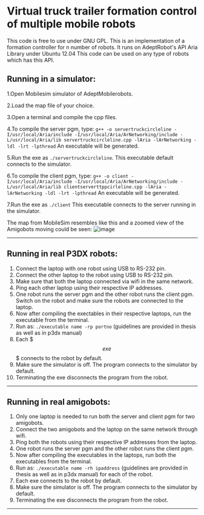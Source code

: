 # Virtual truck trailer formation control of multiple mobile robots

This code is free to use under GNU GPL.
This is an implementation of a formation controller for n number of robots. It runs on AdeptRobot's API Aria Library under Ubuntu 12.04
This code can be used on any type of robots which has this API.

Running in a simulator:
------------------------

1.Open Mobilesim simulator of AdeptMobilerobots.

2.Load the map file of your choice.

3.Open a terminal and compile the cpp files.

4.To compile the server pgm, type: 
`g++ -o servertruckcircleline -I/usr/local/Aria/include -I/usr/local/Aria/ArNetworking/include -L/usr/local/Aria/lib servertruckcircleline.cpp -lAria -lArNetworking -ldl -lrt -lpthread`
An executable will be generated.

5.Run the exe as `./servertruckcircleline`. This executable default connects to the simulator.

6.To compile the client pgm, type:
`g++ -o client -I/usr/local/Aria/include -I/usr/local/Aria/ArNetworking/include -L/usr/local/Aria/lib clientserverttppcirleline.cpp -lAria -lArNetworking -ldl -lrt -lpthread`
An executable will be generated.

7.Run the exe as `./client` 
This executable connects to the server running in the simulator.

The map from MobileSim resembles like this and a zoomed view of the Amigobots moving could be seen:
![image](https://user-images.githubusercontent.com/2436747/47859289-4be42d00-ddee-11e8-9e06-3f4e957e3470.png)


********************************************************************************
Running in real P3DX robots:
----------------------------
1. Connect the laptop with one robot using USB to RS-232 pin.
2. Connect the other laptop to the robot using USB to RS-232 pin.
3. Make sure that both the laptop connected via wifi in the same network.
4. Ping each other laptop using their respective IP addresses.
5. One robot runs the server pgm and the other robot runs the client pgm. Switch on the robot and make sure the robots are connected to the laptop.
6. Now after compiling the exectables in their respective laptops, run the executable from the terminal.
7. Run as: `./executable name -rp portno` (guidelines are provided in thesis as well as in p3dx manual)
8. Each $$$exe$$$ connects to the robot by default.
9. Make sure the simulator is off. The program connects to the simulator by default. 
10. Terminating the exe disconnects the program from the robot.

*********************************************************************************
Running in real amigobots:
--------------------------
1. Only one laptop is needed to run both the server and client pgm for two amigobots. 
2. Connect the two amigobots and the laptop on the same network through wifi.
3. Ping both the robots using their respective IP addresses from the laptop.
4. One robot runs the server pgm and the other robot runs the client pgm. 
5. Now after compiling the executables in the laptops, run both the executables from the terminal.
6. Run as: `./executable name -rh ipaddress` (guidelines are provided in thesis as well as in p3dx manual) for each of the robot.
7. Each exe connects to the robot by default.
8. Make sure the simulator is off. The program connects to the simulator by default. 
9. Terminating the exe disconnects the program from the robot.

****************************************************************************************

